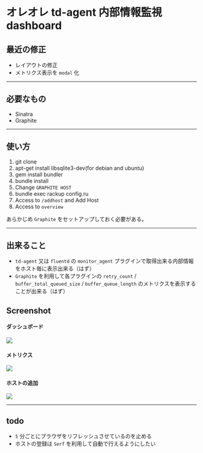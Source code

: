 # オレオレ td-agent 内部情報監視 dashboard

## 最近の修正

 * レイアウトの修正
 * メトリクス表示を `modal` 化

***

## 必要なもの

 * Sinatra
 * Graphite

***

## 使い方

 1. git clone
 1. apt-get install libsqlite3-dev(for debian and ubuntu) 
 1. gem install bundler 
 1. bundle install
 1. Change `GRAPHITE HOST` 
 1. bundle exec rackup config.ru
 1. Access to `/addhost` and Add Host
 1. Access to `overview`

あらかじめ `Graphite` をセットアップしておく必要がある。

***

## 出来ること

 * `td-agent` 又は `fluentd` の `monitor_agent` プラグインで取得出来る内部情報をホスト毎に表示出来る（はず）
 * `Graphite` を利用して各プラグインの `retry_count` / `buffer_total_queued_size` / `buffer_queue_length` のメトリクスを表示することが出来る（はず）

## Screenshot

#### ダッシュボード

 ![](http://hogehuga.inokara.com/images/2014060111.png)

#### メトリクス 

 ![](http://hogehuga.inokara.com/images/2014060112.png)

#### ホストの追加

 ![](http://hogehuga.inokara.com/images/2014060113.png)

***

## todo

 * `5` 分ごとにブラウザをリフレッシュさせているのを止める
 * ホストの登録は `Serf` を利用して自動で行えるようにしたい
